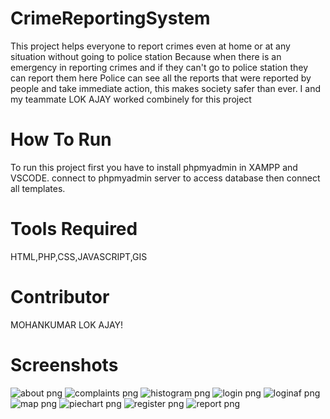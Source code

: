 # CrimeReportingSystem
This project helps everyone to report crimes even at home or at any situation without going to police station
Because when there is an emergency in reporting crimes and if they can't go to police station they can report them here
Police can see all the reports that were reported by people and take immediate action, this makes society safer than ever.
I and my teammate LOK AJAY worked combinely for this project
# How To Run
To run this project first you have to install phpmyadmin in XAMPP and VSCODE.
connect to phpmyadmin server to access database then connect all templates.
# Tools Required
HTML,PHP,CSS,JAVASCRIPT,GIS
# Contributor
MOHANKUMAR LOK AJAY!
# Screenshots
![about png](https://github.com/GnanaPramod/CrimeReportingSystem/assets/128074030/ae4e8172-057b-4f8a-8eac-5fc94d676dcd)
![complaints png](https://github.com/GnanaPramod/CrimeReportingSystem/assets/128074030/4c3c53da-a69e-4048-accb-a7cc99486bd8)
![histogram png](https://github.com/GnanaPramod/CrimeReportingSystem/assets/128074030/58641f82-ba2e-479b-bf52-61a0bdc2cb2d)
![login png](https://github.com/GnanaPramod/CrimeReportingSystem/assets/128074030/fc62f478-a439-4a1c-8311-874a4f34facc)
![loginaf png](https://github.com/GnanaPramod/CrimeReportingSystem/assets/128074030/c33922c0-528f-4f26-9584-1277faa698c5)
![map png](https://github.com/GnanaPramod/CrimeReportingSystem/assets/128074030/6a60fc79-0496-4292-a209-9615f7a6ad82)
![piechart png](https://github.com/GnanaPramod/CrimeReportingSystem/assets/128074030/2790a3c1-fb7f-4e7e-a24d-03d291da9d45)
![register png](https://github.com/GnanaPramod/CrimeReportingSystem/assets/128074030/bb9e40cb-362f-4737-92be-d9504d8f63a0)
![report png](https://github.com/GnanaPramod/CrimeReportingSystem/assets/128074030/634fcfdc-149a-4a1c-a45c-9b118b49d64b)



